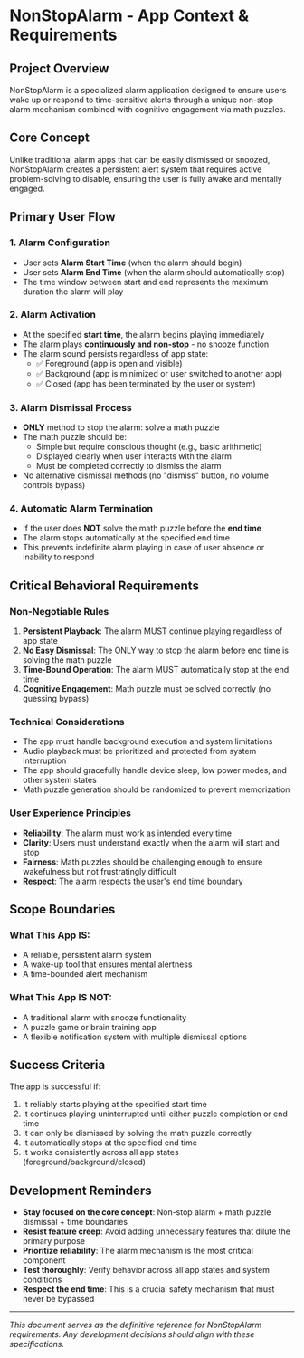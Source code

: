 # NonStopAlarm - App Context & Requirements

## Project Overview
NonStopAlarm is a specialized alarm application designed to ensure users wake up or respond to time-sensitive alerts through a unique non-stop alarm mechanism combined with cognitive engagement via math puzzles.

## Core Concept
Unlike traditional alarm apps that can be easily dismissed or snoozed, NonStopAlarm creates a persistent alert system that requires active problem-solving to disable, ensuring the user is fully awake and mentally engaged.

## Primary User Flow

### 1. Alarm Configuration
- User sets **Alarm Start Time** (when the alarm should begin)
- User sets **Alarm End Time** (when the alarm should automatically stop)
- The time window between start and end represents the maximum duration the alarm will play

### 2. Alarm Activation
- At the specified **start time**, the alarm begins playing immediately
- The alarm plays **continuously and non-stop** - no snooze function
- The alarm sound persists regardless of app state:
  - ✅ Foreground (app is open and visible)
  - ✅ Background (app is minimized or user switched to another app)
  - ✅ Closed (app has been terminated by the user or system)

### 3. Alarm Dismissal Process
- **ONLY** method to stop the alarm: solve a math puzzle
- The math puzzle should be:
  - Simple but require conscious thought (e.g., basic arithmetic)
  - Displayed clearly when user interacts with the alarm
  - Must be completed correctly to dismiss the alarm
- No alternative dismissal methods (no "dismiss" button, no volume controls bypass)

### 4. Automatic Alarm Termination
- If the user does **NOT** solve the math puzzle before the **end time**
- The alarm stops automatically at the specified end time
- This prevents indefinite alarm playing in case of user absence or inability to respond

## Critical Behavioral Requirements

### Non-Negotiable Rules
1. **Persistent Playback**: The alarm MUST continue playing regardless of app state
2. **No Easy Dismissal**: The ONLY way to stop the alarm before end time is solving the math puzzle
3. **Time-Bound Operation**: The alarm MUST automatically stop at the end time
4. **Cognitive Engagement**: Math puzzle must be solved correctly (no guessing bypass)

### Technical Considerations
- The app must handle background execution and system limitations
- Audio playback must be prioritized and protected from system interruption
- The app should gracefully handle device sleep, low power modes, and other system states
- Math puzzle generation should be randomized to prevent memorization

### User Experience Principles
- **Reliability**: The alarm must work as intended every time
- **Clarity**: Users must understand exactly when the alarm will start and stop
- **Fairness**: Math puzzles should be challenging enough to ensure wakefulness but not frustratingly difficult
- **Respect**: The alarm respects the user's end time boundary

## Scope Boundaries

### What This App IS:
- A reliable, persistent alarm system
- A wake-up tool that ensures mental alertness
- A time-bounded alert mechanism

### What This App IS NOT:
- A traditional alarm with snooze functionality
- A puzzle game or brain training app
- A flexible notification system with multiple dismissal options

## Success Criteria
The app is successful if:
1. It reliably starts playing at the specified start time
2. It continues playing uninterrupted until either puzzle completion or end time
3. It can only be dismissed by solving the math puzzle correctly
4. It automatically stops at the specified end time
5. It works consistently across all app states (foreground/background/closed)

## Development Reminders
- **Stay focused on the core concept**: Non-stop alarm + math puzzle dismissal + time boundaries
- **Resist feature creep**: Avoid adding unnecessary features that dilute the primary purpose
- **Prioritize reliability**: The alarm mechanism is the most critical component
- **Test thoroughly**: Verify behavior across all app states and system conditions
- **Respect the end time**: This is a crucial safety mechanism that must never be bypassed

---
*This document serves as the definitive reference for NonStopAlarm requirements. Any development decisions should align with these specifications.*